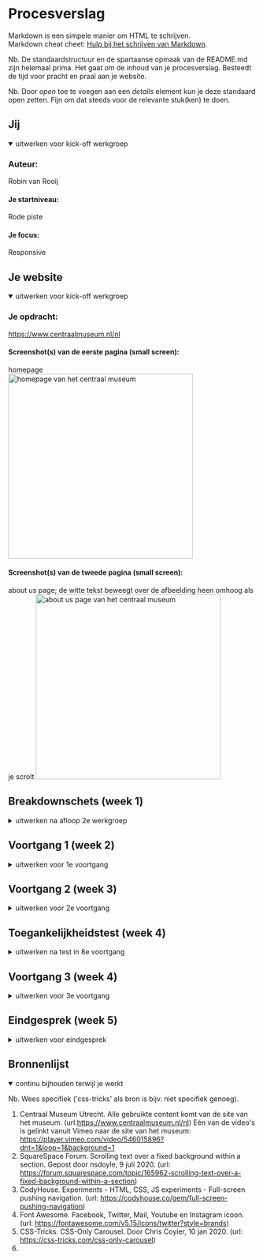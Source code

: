 # Procesverslag
Markdown is een simpele manier om HTML te schrijven.  
Markdown cheat cheet: [Hulp bij het schrijven van Markdown](https://github.com/adam-p/markdown-here/wiki/Markdown-Cheatsheet).

Nb. De standaardstructuur en de spartaanse opmaak van de README.md zijn helemaal prima. Het gaat om de inhoud van je procesverslag. Besteedt de tijd voor pracht en praal aan je website.

Nb. Door *open* toe te voegen aan een *details* element kun je deze standaard open zetten. Fijn om dat steeds voor de relevante stuk(ken) te doen.





## Jij

<details open>
<summary>uitwerken voor kick-off werkgroep</summary>

### Auteur:
Robin van Rooij

#### Je startniveau:
Rode piste

#### Je focus:
Responsive
 
</details>





## Je website

<details open>
<summary>uitwerken voor kick-off werkgroep</summary>

### Je opdracht:
https://www.centraalmuseum.nl/nl

#### Screenshot(s) van de eerste pagina (small screen): 
homepage  
<img src="/images/1a.png" width="375px" alt="homepage van het centraal museum">

#### Screenshot(s) van de tweede pagina (small screen):
about us page; de witte tekst beweegt over de afbeelding heen omhoog als je scrolt
<img src="images/2b.jpg" width="375px" alt="about us page van het centraal museum">
 
</details>





## Breakdownschets (week 1)

<details>
<summary>uitwerken na afloop 2e werkgroep</summary>

### de hele pagina: 
<img src="images/breakdown-01.jpg" width="375px" alt="breakdown van de 1e pagina en menu">
<img src="images/breakdown-02.jpg" width="375px" alt="breakdown van de 2e pagina">

### dynamisch deel (bijv menu): 
<img src="images/carousel.jpg" width="375px" alt="breakdown van image carousel">
// kan ook de lijst in een flexbox zetten en overflow:scroll gebruiken
<img src="images/navigation.jpg" width="375px" alt="breakdown van de navigatie"> 
<img src="images/scroll.jpg" width="375px" alt="breakdown van het text over image scrollen">

</details>





## Voortgang 1 (week 2)

<details>
<summary>uitwerken voor 1e voortgang</summary>

### Stand van zaken
- Ik heb alle html geschreven voor de eerste pagina en ik heb de styling geschreven voor de header. Ik heb hiervoor heel erg veel mijn breakdown schets gebruikt dus hierdoor was het best wel snel af. Ik verwacht dat het schrijven van de css wat langer gaat duren.
- Bij het stylen van de header vond ik de iframe vervelend, in de video die erin geladen wordt zit wat witruimte boven en beneden die ik dus niet met styling van het iframe kan wegkrijgen, alleen door bijvoorbeeld top:-2em; op de iframe te zetten.


### Verslag van meeting
- Als je een link hebt die nog nergens heen gaat omdat je nog maar 1 pagina van een website hebt, kan je een # in de href zetten, hierdoor werkt het als een link maar wordt de pagina gewoon herladen. Dit heb ik nu zelf ook gedaan in mijn html.
- Ik heb de iframe nu in de html gestyled, terwijl het eigenlijk de bedoeling is dat de styling zoveel mogelijk in de css gebeurt. Ik had eerder wat moeite gehad met het stylen van de iframe via css (er leek niks te veranderen aan de width en height), maar ik zou het nog eens kunnen proberen met een id: iframe (id="video") en #video {width: 100vw;}.
- Ik heb nu veel button elementen gebruikt, terwijl het eigenlijk links zijn die eruit moeten gaan zien als buttons. Daarom wil ik de button elementen gaan vervangen met linkjes en ze dan weer stylen.

</details>





## Voortgang 2 (week 3)

<details>
<summary>uitwerken voor 2e voortgang</summary>

### Stand van zaken
- Ik had eerst moeite met het laten openen en sluiten van het hamburger menu, maar met hulp in de les was dit gelukkig snel opgelost. De iframe blokkeerde de klik, daarom moest ik in de css "click-..." toevoegen aan het menu, nu is het wel klikbaar.
- Verder ben ik bijna klaar met het stylen van de eerste pagina. Ik ben nog niet begonnen met de tweede pagina, maar de basis hiervan is heel vergelijkbaar met de eerste dus dat komt wel goed.


### Verslag van meeting
- Ik gebruik nu 2x een id in de header, dat is niet nodig want je kan die links selecteren met bijvoorbeeld nth-of-type(2).
- De icons voor de hamburger menu heeft de originele site waarschijnlijk van fontawesome.
- Ik wil de animatie voor de hamburger menu button proberen na te maken. Om dat makkelijk te doen kan ik twee icons nemen en ze in elkaar laten overgaan met een animatie. Ik kan met classList in javascript een class toevoegen voor het start en eind punt, dus bijvoorbeeld als de animatie moet eindigen voeg ik een class toe die een pijl icoon weergeeft.
- De css ziet er netjes uit en ik kan wat beter letten op de manier waarop ik inspringt in de html om het beter leesbaar te maken.

</details>





## Toegankelijkheidstest (week 4)

<details>
<summary>uitwerken na test in 8e voortgang</summary>

### Bevindingen
Lijst met je bevindingen die in de test naar voren kwamen:

#### Titel eerste bevinding
Hier korte omschrijving (met indien nodig een afbeelding)

Hier een omschrijving van hoe het opgelost kan worden (met indien nodig een afbeelding)


#### Titel tweede bevinding. 
Hier korte omschrijving (met indien nodig een afbeelding)

Hier een omschrijving van hoe het opgelost kan worden (met indien nodig een afbeelding)


#### Titel volgende bevinding. 
Hier korte omschrijving (met indien nodig een afbeelding)

Hier een omschrijving van hoe het opgelost kan worden (met indien nodig een afbeelding)


#### Titel nog een bevinding. 
Hier korte omschrijving (met indien nodig een afbeelding)

Hier een omschrijving van hoe het opgelost kan worden (met indien nodig een afbeelding)

</details>





## Voortgang 3 (week 4)

<details>
<summary>uitwerken voor 3e voortgang</summary>

### Stand van zaken
hier dit ging goed & dit was lastig (neem ook screenshots op van delen van je website en code)


### Agenda voor meeting
samen met je groepje opstellen

| student 1      | student 2          | student 3    | student 4        |
| ---            | ---                | ---          | ---              |
| dit bespreken  | en dit             | en ik dit    | en dan ik dat    |
| en dat ook nog | dit als er tijd is | nog een punt | dit wil ik zeker |
| ...            | ...                | ...          | ...              |


### Verslag van meeting
hier na afloop snel de uitkomsten van de meeting vastleggen

- punt 1
- punt 2
- nog een punt
- ...

</details>





## Eindgesprek (week 5)

<details>
<summary>uitwerken voor eindgesprek</summary>

### Stand van zaken
hier dit ging goed & dit was lastig (neem ook screenshots op van delen van je website en code)

### Screenshot(s)

hier screenshot(s) van je eindresultaat

</details>





## Bronnenlijst

<details open>
<summary>continu bijhouden terwijl je werkt</summary>

Nb. Wees specifiek ('css-tricks' als bron is bijv. niet specifiek genoeg).

1. Centraal Museum Utrecht. Alle gebruikte content komt van de site van het museum. (url:https://www.centraalmuseum.nl/nl) Eén van de video's is gelinkt vanuit Vimeo naar de site van het museum: https://player.vimeo.com/video/546015896?dnt=1&loop=1&background=1 
2. SquareSpace Forum. Scrolling text over a fixed background within a section. Gepost door nsdoyle, 9 juli 2020. 
(url: https://forum.squarespace.com/topic/165962-scrolling-text-over-a-fixed-background-within-a-section)
3. CodyHouse. Experiments - HTML, CSS, JS experiments - Full-screen pushing navigation. (url: https://codyhouse.co/gem/full-screen-pushing-navigation)
4. Font Awesome. Facebook, Twitter, Mail, Youtube en Instagram icoon. (url: https://fontawesome.com/v5.15/icons/twitter?style=brands)
5. CSS-Tricks. CSS-Only Carousel. Door Chris Coyier, 10 jan 2020. (url: https://css-tricks.com/css-only-carousel)
6. 

</details>